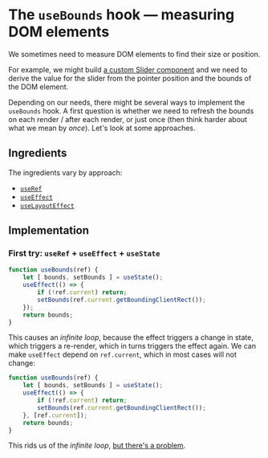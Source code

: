 # The `useBounds` hook — measuring DOM elements

We sometimes need to measure DOM elements to find their size or position. 

For example, we might build [a custom Slider component](https://developer.mozilla.org/en-US/docs/Web/HTML/Element/input/range) and we need to derive the value for the slider from the pointer position and the bounds of the DOM element.

Depending on our needs, there might be several ways to implement the `useBounds` hook. A first question is whether we need to refresh the bounds on each render / after each render, or just once (then think harder about what we mean by _once_). Let's look at some approaches.

## Ingredients

The ingredients vary by approach:

* [`useRef`](../use-ref.md)
* [`useEffect`](../use-effect.md)
* [`useLayoutEffect`](../use-layout-effect.md)

## Implementation

### First try: `useRef` + `useEffect` + `useState`

```js
function useBounds(ref) {
	let [ bounds, setBounds ] = useState();
	useEffect(() => {
		if (!ref.current) return;
		setBounds(ref.current.getBoundingClientRect());
	});
	return bounds;
}
```

This causes an _infinite loop_, because the effect triggers a change in state, which triggers a re-render, which in turns triggers the effect again. We can make `useEffect` depend on `ref.current`, which in most cases will not change:


```js
function useBounds(ref) {
	let [ bounds, setBounds ] = useState();
	useEffect(() => {
		if (!ref.current) return;
		setBounds(ref.current.getBoundingClientRect());
	}, [ref.current]);
	return bounds;
}
```

This rids us of the _infinite loop_, [but there's a problem]().